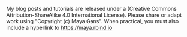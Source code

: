 My blog posts and tutorials are released under a (Creative Commons Attribution-ShareAlike 4.0 International License). 
Please share or adapt work using "Copyright (c) Maya Gans". When practical, you must also include a hyperlink to 
https://maya.rbind.io
